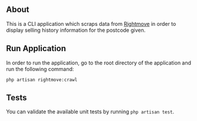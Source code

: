 ## About

This is a CLI application which scraps data from [Rightmove](https://www.rightmove.co.uk) in order to display selling history information for the postcode given. 

## Run Application

In order to run the application, go to the root directory of the application and run the following command:

`php artisan rightmove:crawl`


## Tests

You can validate the available unit tests by running `php artisan test`.
